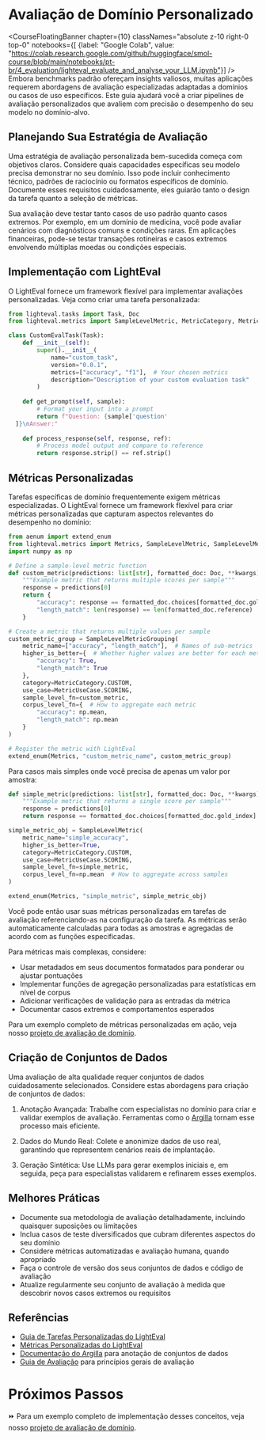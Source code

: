 # Avaliação de Domínio Personalizado

<CourseFloatingBanner chapter={10}
  classNames="absolute z-10 right-0 top-0"
  notebooks={[
    {label: "Google Colab", value: "https://colab.research.google.com/github/huggingface/smol-course/blob/main/notebooks/pt-br/4_evaluation/lighteval_evaluate_and_analyse_your_LLM.ipynb"}] />
Embora benchmarks padrão ofereçam insights valiosos, muitas aplicações requerem abordagens de avaliação especializadas adaptadas a domínios ou casos de uso específicos. Este guia ajudará você a criar pipelines de avaliação personalizados que avaliem com precisão o desempenho do seu modelo no domínio-alvo.

## Planejando Sua Estratégia de Avaliação

Uma estratégia de avaliação personalizada bem-sucedida começa com objetivos claros. Considere quais capacidades específicas seu modelo precisa demonstrar no seu domínio. Isso pode incluir conhecimento técnico, padrões de raciocínio ou formatos específicos de domínio. Documente esses requisitos cuidadosamente, eles guiarão tanto o design da tarefa quanto a seleção de métricas.

Sua avaliação deve testar tanto casos de uso padrão quanto casos extremos. Por exemplo, em um domínio de medicina, você pode avaliar cenários com diagnósticos comuns e condições raras. Em aplicações financeiras, pode-se testar transações rotineiras e casos extremos envolvendo múltiplas moedas ou condições especiais.

## Implementação com LightEval

O LightEval fornece um framework flexível para implementar avaliações personalizadas. Veja como criar uma tarefa personalizada:

```python
from lighteval.tasks import Task, Doc
from lighteval.metrics import SampleLevelMetric, MetricCategory, MetricUseCase

class CustomEvalTask(Task):
    def __init__(self):
        super().__init__(
            name="custom_task",
            version="0.0.1",
            metrics=["accuracy", "f1"],  # Your chosen metrics
            description="Description of your custom evaluation task"
        )
    
    def get_prompt(self, sample):
        # Format your input into a prompt
        return f"Question: {sample['question'
  ]}\nAnswer:"
    
    def process_response(self, response, ref):
        # Process model output and compare to reference
        return response.strip() == ref.strip()
```

## Métricas Personalizadas

Tarefas específicas de domínio frequentemente exigem métricas especializadas. O LightEval fornece um framework flexível para criar métricas personalizadas que capturam aspectos relevantes do desempenho no domínio:

```python
from aenum import extend_enum
from lighteval.metrics import Metrics, SampleLevelMetric, SampleLevelMetricGrouping
import numpy as np

# Define a sample-level metric function
def custom_metric(predictions: list[str], formatted_doc: Doc, **kwargs) -> dict:
    """Example metric that returns multiple scores per sample"""
    response = predictions[0]
    return {
        "accuracy": response == formatted_doc.choices[formatted_doc.gold_index],
        "length_match": len(response) == len(formatted_doc.reference)
    }

# Create a metric that returns multiple values per sample
custom_metric_group = SampleLevelMetricGrouping(
    metric_name=["accuracy", "length_match"],  # Names of sub-metrics
    higher_is_better={  # Whether higher values are better for each metric
        "accuracy": True,
        "length_match": True
    },
    category=MetricCategory.CUSTOM,
    use_case=MetricUseCase.SCORING,
    sample_level_fn=custom_metric,
    corpus_level_fn={  # How to aggregate each metric
        "accuracy": np.mean,
        "length_match": np.mean
    }
)

# Register the metric with LightEval
extend_enum(Metrics, "custom_metric_name", custom_metric_group)
```

Para casos mais simples onde você precisa de apenas um valor por amostra:

```python
def simple_metric(predictions: list[str], formatted_doc: Doc, **kwargs) -> bool:
    """Example metric that returns a single score per sample"""
    response = predictions[0]
    return response == formatted_doc.choices[formatted_doc.gold_index]

simple_metric_obj = SampleLevelMetric(
    metric_name="simple_accuracy",
    higher_is_better=True,
    category=MetricCategory.CUSTOM,
    use_case=MetricUseCase.SCORING,
    sample_level_fn=simple_metric,
    corpus_level_fn=np.mean  # How to aggregate across samples
)

extend_enum(Metrics, "simple_metric", simple_metric_obj)
```

Você pode então usar suas métricas personalizadas em tarefas de avaliação referenciando-as na configuração da tarefa. As métricas serão automaticamente calculadas para todas as amostras e agregadas de acordo com as funções especificadas.

Para métricas mais complexas, considere:
- Usar metadados em seus documentos formatados para ponderar ou ajustar pontuações
- Implementar funções de agregação personalizadas para estatísticas em nível de corpus
- Adicionar verificações de validação para as entradas da métrica
- Documentar casos extremos e comportamentos esperados

Para um exemplo completo de métricas personalizadas em ação, veja nosso [projeto de avaliação de domínio](./project/README.md).

## Criação de Conjuntos de Dados

Uma avaliação de alta qualidade requer conjuntos de dados cuidadosamente selecionados. Considere estas abordagens para criação de conjuntos de dados:

1. Anotação Avançada: Trabalhe com especialistas no domínio para criar e validar exemplos de avaliação. Ferramentas como o [Argilla](https://github.com/argilla-io/argilla) tornam esse processo mais eficiente.

2. Dados do Mundo Real: Colete e anonimize dados de uso real, garantindo que representem cenários reais de implantação.

3. Geração Sintética: Use LLMs para gerar exemplos iniciais e, em seguida, peça para especialistas validarem e refinarem esses exemplos.

## Melhores Práticas

- Documente sua metodologia de avaliação detalhadamente, incluindo quaisquer suposições ou limitações
- Inclua casos de teste diversificados que cubram diferentes aspectos do seu domínio
- Considere métricas automatizadas e avaliação humana, quando apropriado
- Faça o controle de versão dos seus conjuntos de dados e código de avaliação
- Atualize regularmente seu conjunto de avaliação à medida que descobrir novos casos extremos ou requisitos

## Referências

- [Guia de Tarefas Personalizadas do LightEval](https://github.com/huggingface/lighteval/wiki/Adding-a-Custom-Task)
- [Métricas Personalizadas do LightEval](https://github.com/huggingface/lighteval/wiki/Adding-a-New-Metric)
- [Documentação do Argilla](https://docs.argilla.io) para anotação de conjuntos de dados
- [Guia de Avaliação](https://github.com/huggingface/evaluation-guidebook) para princípios gerais de avaliação

# Próximos Passos

⏩ Para um exemplo completo de implementação desses conceitos, veja nosso [projeto de avaliação de domínio](./project/README.md).